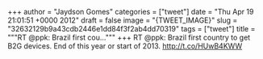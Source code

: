 
+++
author = "Jaydson Gomes"
categories = ["tweet"]
date = "Thu Apr 19 21:01:51 +0000 2012"
draft = false
image = "{TWEET_IMAGE}"
slug = "32632129b9a43cdb2446e1dd84f3f2ab4dd70319"
tags = ["tweet"]
title = """RT @ppk: Brazil first cou..."""
+++
RT @ppk: Brazil first country to get B2G devices. End of this year or start of 2013.
http://t.co/HUwB4KWW
